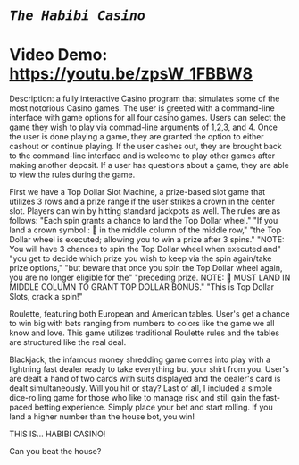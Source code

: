# **_`The Habibi Casino`_**
# Video Demo: https://youtu.be/zpsW_1FBBW8
Description:
a fully interactive Casino program that simulates 
some of the most notorious Casino games.
The user is greeted with a command-line interface with game options for all four casino games. Users can select the game they wish to play via commad-line arguments of 1,2,3, and 4. Once the user is done playing a game, they are granted the option to either cashout or continue playing. If the user cashes out, they are brought back to the command-line interface and is welcome to play other games after making another deposit. If a user has questions about a game, they are able to view the rules during the game. 

First we have a Top Dollar Slot Machine, a prize-based slot game that utilizes 3 rows and a prize range if the user strikes a crown in the center slot. Players can win by hitting standard jackpots as well.
The rules are as follows:
                  "Each spin grants a chance to land the Top Dollar wheel."
                  "If you land a crown symbol : 👑 in the middle column of the middle row,"
                  "the Top Dollar wheel is executed; allowing you to win a prize after 3 spins."
                  "NOTE: You will have 3 chances to spin the Top Dollar wheel when executed and"
                  "you get to decide which prize you wish to keep via the spin again/take prize options,"
                  "but beware that once you spin the Top Dollar wheel again, you are no longer eligible for the"
                  "preceding prize. NOTE: 👑 MUST LAND IN MIDDLE COLUMN TO GRANT TOP DOLLAR BONUS."
                  "This is Top Dollar Slots, crack a spin!"

Roulette, featuring both European and American tables. User's get a chance to win big with bets ranging from numbers to colors like the game we all know and love. This game utilizes traditional Roulette rules and the tables are structured like the real deal. 

Blackjack, the infamous money shredding game comes into play with a lightning fast dealer ready to take everything but your shirt from you. User's are dealt a hand of two cards with suits displayed and the dealer's card is dealt simultaneously. Will you hit or stay?
Last of all, I included a simple dice-rolling game for those who like to manage risk and still gain the fast-paced betting experience. Simply place your bet and start rolling. If you land a higher number than the house bot, you win! 


THIS IS... HABIBI CASINO! 

Can you beat the house? 


